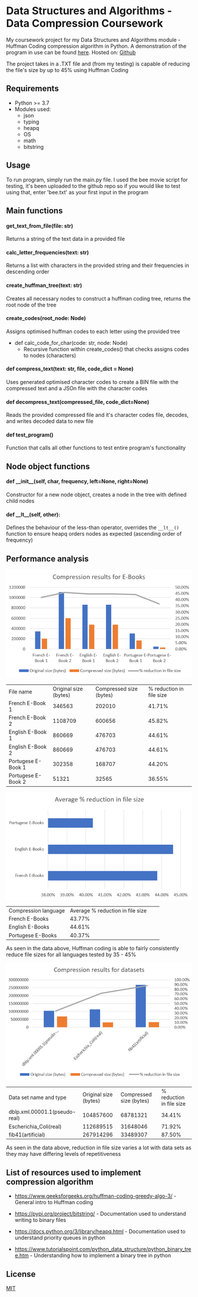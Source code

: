 # Data Structures and Algorithms - Data Compression Coursework
My coursework project for my Data Structures and Algorithms module - Huffman Coding compression algorithm
in Python. A demonstration of the program in use can be found [here](https://youtu.be/DxHaksITq3M). Hosted on: [Github](https://github.com/lucas-ps/Huffman-Code-compression-python-project/)

The project takes in a .TXT file and (from my testing) is capable of reducing the file's size by up to 45% using Huffman
Coding

## Requirements
- Python >= 3.7
- Modules used:
  * json
  * typing
  * heapq
  * OS
  * math
  * bitstring


## Usage

To run program, simply run the main.py file. I used the bee movie script for testing, it's been uploaded to the github 
repo so if you would like to test using that, enter 'bee.txt' as your first input in the program

## Main functions

#### get_text_from_file(file: str)
Returns a string of the text data in a provided file
#### calc_letter_frequencies(text: str)
Returns a list with characters in the provided string and their frequencies in descending order
#### create_huffman_tree(text: str)
Creates all necessary nodes to construct a huffman coding tree, returns the root node of the tree
#### create_codes(root_node: Node) 
Assigns optimised huffman codes to each letter using the provided tree
- def calc_code_for_char(code: str, node: Node)
  * Recursive function  within create_codes() that checks assigns codes to nodes (characters)
#### def compress_text(text: str, file, code_dict = None)
Uses generated optimised character codes to create a BIN file with the compressed text and a JSOn file with the 
character codes
#### def decompress_text(compressed_file, code_dict=None)
Reads the provided compressed file and it's character codes file, decodes, and writes decoded data to new file
#### def test_program()
Function that calls all other functions to test entire program's functionality
## Node object functions
#### def \_\_init__(self, char, frequency, left=None, right=None)
Constructor for a new node object, creates a node in the tree with defined child nodes
#### def \_\_lt__(self, other):
Defines the behaviour of the less-than operator, overrides the `__lt__()` function to ensure heapq orders nodes
as expected (ascending order of frequency)

## Performance analysis

<div class="center">

![E-book compression analysis graph](/files/compression_results_for_e-books.png)

|                    |                       |                         |                          |
|:-------------------|:----------------------|:------------------------|:-------------------------|
| File name          | Original size (bytes) | Compressed size (bytes) | % reduction in file size |
| French E-Book 1    | 346563                | 202010                  | 41.71%                   |
| French E-Book 2    | 1108709               | 600656                  | 45.82%                   |
| English E-Book 1   | 860669                | 476703                  | 44.61%                   |
| English E-Book 2   | 860669                | 476703                  | 44.61%                   |
| Portugese E-Book 1 | 302358                | 168707                  | 44.20%                   |
| Portugese E-Book 2 | 51321                 | 32565                   | 36.55%                   |

![Compression analysis by language](https://github.com/lucas-ps/Huffman-Code-compression-python-project/blob/5b748d4d85ac6b99e12f8a6cd26878f22b71cb03/files/Average%20%25%20file%20size%20reduction%20(E-Books).png)

|                      |                                  |     |     |
|:---------------------|:---------------------------------|:----|:----|
| Compression language | Average % reduction in file size |     |     |
| French E-Books       | 43.77%                           |     |     |
| English E-Books      | 44.61%                           |     |     |
| Portugese E-Books    | 40.37%                           |     |     |

</div>

  
As seen in the data above, Huffman coding is able to fairly consistently
reduce file sizes for all languages tested by 35 - 45%

<div class="center">

![Compression analysis for datasets](/files/compression_results_for_datasets.png)

|                               |                       |                         |                          |
|:------------------------------|:----------------------|:------------------------|:-------------------------|
| Data set name and type        | Original size (bytes) | Compressed size (bytes) | % reduction in file size |
| dblp.xml.00001.1(pseudo-real) | 104857600             | 68781321                | 34.41%                   |
| Escherichia_Coli(real)        | 112689515             | 31648046                | 71.92%                   |
| fib41(artificial)             | 267914296             | 33489307                | 87.50%                   |

</div>

  
As seen in the data above, reduction in file size varies a lot with data
sets as they may have differing levels of repetitiveness

## List of resources used to implement compression algorithm

-   https://www.geeksforgeeks.org/huffman-coding-greedy-algo-3/ -
    General intro to Huffman coding

-   https://pypi.org/project/bitstring/ - Documentation used to
    understand writing to binary files

-   https://docs.python.org/3/library/heapq.html - Documentation used to
    understand priority queues in python

-   https://www.tutorialspoint.com/python_data_structure/python_binary_tree.htm -
    Understanding how to implement a binary tree in python

  [image]: compression_results_for_e-books.png
  [1]: Averagefilesizereduction(E-Books).png
  [2]: compression_results_for_datasets.png

## License
[MIT](https://choosealicense.com/licenses/mit/)
